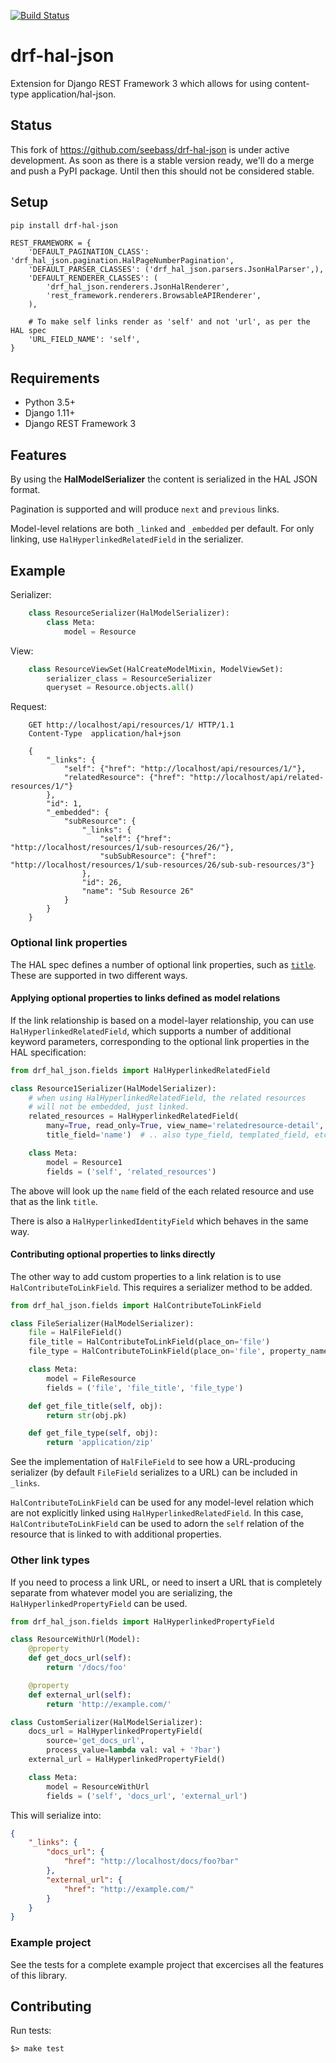 [![Build Status](https://travis-ci.org/Artory/drf-hal-json.svg?branch=master)](https://travis-ci.org/Artory/drf-hal-json)

drf-hal-json
=================
Extension for Django REST Framework 3 which allows for using content-type application/hal-json.

## Status ##

This fork of https://github.com/seebass/drf-hal-json is under active development.
As soon as there is a stable version ready, we'll do a merge and push a PyPI package.
Until then this should not be considered stable.

## Setup ##

    pip install drf-hal-json

    REST_FRAMEWORK = {
        'DEFAULT_PAGINATION_CLASS': 'drf_hal_json.pagination.HalPageNumberPagination',
        'DEFAULT_PARSER_CLASSES': ('drf_hal_json.parsers.JsonHalParser',),
        'DEFAULT_RENDERER_CLASSES': (
            'drf_hal_json.renderers.JsonHalRenderer',
            'rest_framework.renderers.BrowsableAPIRenderer',
        ),

        # To make self links render as 'self' and not 'url', as per the HAL spec
        'URL_FIELD_NAME': 'self',
    }

## Requirements ##

* Python 3.5+
* Django 1.11+
* Django REST Framework 3

## Features ##

By using the **HalModelSerializer** the content is serialized in the HAL JSON format.

Pagination is supported and will produce `next` and `previous` links.

Model-level relations are both `_linked` and `_embedded` per default. For only
linking, use `HalHyperlinkedRelatedField` in the serializer.

## Example ##

Serializer:

```python
    class ResourceSerializer(HalModelSerializer):
        class Meta:
            model = Resource
```

View:

```python
    class ResourceViewSet(HalCreateModelMixin, ModelViewSet):
        serializer_class = ResourceSerializer
        queryset = Resource.objects.all()
```

Request:

```
    GET http://localhost/api/resources/1/ HTTP/1.1
    Content-Type  application/hal+json

    {
        "_links": {
            "self": {"href": "http://localhost/api/resources/1/"},
            "relatedResource": {"href": "http://localhost/api/related-resources/1/"}
        },
        "id": 1,
        "_embedded": {
            "subResource": {
                "_links": {
                    "self": {"href": "http://localhost/resources/1/sub-resources/26/"},
                    "subSubResource": {"href": "http://localhost/resources/1/sub-resources/26/sub-sub-resources/3"}
                },
                "id": 26,
                "name": "Sub Resource 26"
            }
        }
    }
```

### Optional link properties

The HAL spec defines a number of optional link properties, such as [`title`][hal spec title].
These are supported in two different ways.

#### Applying optional properties to links defined as model relations

If the link relationship is based on a model-layer relationship, you can use
`HalHyperlinkedRelatedField`, which supports a number of additional keyword
parameters, corresponding to the optional link properties in the HAL specification:

```python
from drf_hal_json.fields import HalHyperlinkedRelatedField

class Resource1Serializer(HalModelSerializer):
    # when using HalHyperlinkedRelatedField, the related resources
    # will not be embedded, just linked.
    related_resources = HalHyperlinkedRelatedField(
        many=True, read_only=True, view_name='relatedresource-detail',
        title_field='name')  # .. also type_field, templated_field, etc.

    class Meta:
        model = Resource1
        fields = ('self', 'related_resources')
```

The above will look up the `name` field of the each related resource and
use that as the link `title`.

There is also a `HalHyperlinkedIdentityField` which behaves in the same way.

#### Contributing optional properties to links directly

The other way to add custom properties to a link relation is to use
`HalContributeToLinkField`. This requires a serializer method to be
added.

```python
from drf_hal_json.fields import HalContributeToLinkField

class FileSerializer(HalModelSerializer):
    file = HalFileField()
    file_title = HalContributeToLinkField(place_on='file')
    file_type = HalContributeToLinkField(place_on='file', property_name='type')

    class Meta:
        model = FileResource
        fields = ('file', 'file_title', 'file_type')

    def get_file_title(self, obj):
        return str(obj.pk)

    def get_file_type(self, obj):
        return 'application/zip'
```

See the implementation of `HalFileField` to see how a URL-producing
serializer (by default `FileField` serializes to a URL) can be included
in `_links`.

`HalContributeToLinkField` can be used for any model-level relation
which are not explicitly linked using `HalHyperlinkedRelatedField`.
In this case, `HalContributeToLinkField` can be used to adorn the `self`
relation of the resource that is linked to with additional properties.

### Other link types

If you need to process a link URL, or need to insert a URL that is
completely separate from whatever model you are serializing, the
`HalHyperlinkedPropertyField` can be used.

``` python
from drf_hal_json.fields import HalHyperlinkedPropertyField

class ResourceWithUrl(Model):
    @property
    def get_docs_url(self):
        return '/docs/foo'

    @property
    def external_url(self):
        return 'http://example.com/'

class CustomSerializer(HalModelSerializer):
    docs_url = HalHyperlinkedPropertyField(
        source='get_docs_url',
        process_value=lambda val: val + '?bar')
    external_url = HalHyperlinkedPropertyField()

    class Meta:
        model = ResourceWithUrl
        fields = ('self', 'docs_url', 'external_url')
```

This will serialize into:

``` json
{
    "_links": {
        "docs_url": {
            "href": "http://localhost/docs/foo?bar"
        },
        "external_url": {
            "href": "http://example.com/"
        }
    }
}
```

### Example project

See the tests for a complete example project that excercises all the features
of this library.

## Contributing

Run tests:

```
$> make test
```

[test project]: tests/
[hal spec title]: https://tools.ietf.org/html/draft-kelly-json-hal-06#section-5.7
